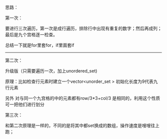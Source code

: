思路：

第一次：

要进行三次遍历，第一次是成行遍历，排除行中出现有重复的数字；然后再成列；最后是九个宫格逐一检查。

总结一下就是for里套for，if里面套if

<hr>

第二次：

升级版（只需要遍历一次，加上unordered_set)

原理：比如检查行元素时建立一个vector<unorder_set<char> > 初始化长度为9代表九行元素

另外 对与同一个九宫格的中的元素都有row/3*3+col/3 是相同的，利用这个性质可一把他们进行划分

第三次：

和第二次原理是一样的，不同的是将其中都set换成的数组，操作速度是嗖嗖往上跑；





